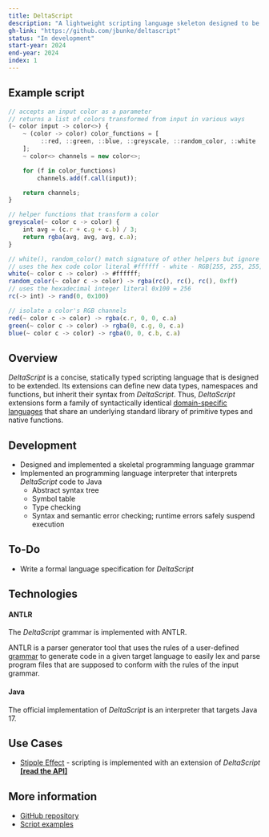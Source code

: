 ```yaml
---
title: DeltaScript
description: "A lightweight scripting language skeleton designed to be easily extended for the specification and implementation of domain-specific languages"
gh-link: "https://github.com/jbunke/deltascript"
status: "In development"
start-year: 2024
end-year: 2024
index: 1
---
```


## Example script
```js
// accepts an input color as a parameter
// returns a list of colors transformed from input in various ways
(~ color input -> color<>) {
    ~ (color -> color) color_functions = [
         ::red, ::green, ::blue, ::greyscale, ::random_color, ::white
    ];
    ~ color<> channels = new color<>;

    for (f in color_functions)
        channels.add(f.call(input));

    return channels;
}

// helper functions that transform a color
greyscale(~ color c -> color) {
    int avg = (c.r + c.g + c.b) / 3;
    return rgba(avg, avg, avg, c.a);
}

// white(), random_color() match signature of other helpers but ignore parameter
// uses the hex code color literal #ffffff - white - RGB[255, 255, 255]
white(~ color c -> color) -> #ffffff;
random_color(~ color c -> color) -> rgba(rc(), rc(), rc(), 0xff)
// uses the hexadecimal integer literal 0x100 = 256
rc(-> int) -> rand(0, 0x100)

// isolate a color's RGB channels
red(~ color c -> color) -> rgba(c.r, 0, 0, c.a)
green(~ color c -> color) -> rgba(0, c.g, 0, c.a)
blue(~ color c -> color) -> rgba(0, 0, c.b, c.a)
```

## Overview
*DeltaScript* is a concise, statically typed scripting language that is designed to be extended. Its extensions can define new data types, namespaces and functions, but inherit their syntax from *DeltaScript*. Thus, *DeltaScript* extensions form a family of syntactically identical [domain-specific languages](https://en.wikipedia.org/wiki/Domain-specific_language) that share an underlying standard library of primitive types and native functions.

## Development
* Designed and implemented a skeletal programming language grammar
* Implemented an programming language interpreter that interprets *DeltaScript* code to Java
  * Abstract syntax tree
  * Symbol table
  * Type checking
  * Syntax and semantic error checking; runtime errors safely suspend execution

## To-Do
* Write a formal language specification for *DeltaScript*

## Technologies
#### ANTLR
The *DeltaScript* grammar is implemented with ANTLR.

ANTLR is a parser generator tool that uses the rules of a user-defined [grammar](https://en.wikipedia.org/wiki/Formal_grammar) to generate code in a given target language to easily lex and parse program files that are supposed to conform with the rules of the input grammar.

#### Java
The official implementation of *DeltaScript* is an interpreter that targets Java 17.

## Use Cases
* [Stipple Effect](/projects/stipple-effect) - scripting is implemented with an extension of *DeltaScript* [**[read the API]**](/se/api)

## More information
* [GitHub repository](https://github.com/jbunke/deltascript)
* [Script examples](https://github.com/jbunke/deltascript-examples)